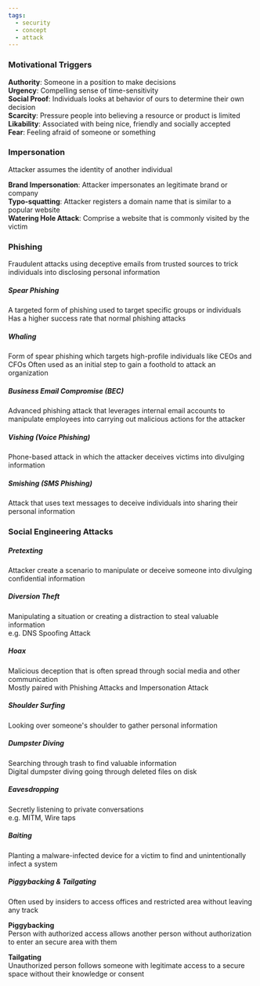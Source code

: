 ```yaml
---
tags:
  - security
  - concept
  - attack
---
```


### Motivational Triggers
**Authority**: Someone in a position to make decisions  
**Urgency**: Compelling sense of time-sensitivity  
**Social Proof**: Individuals looks at behavior of ours to determine their own decision  
**Scarcity**: Pressure people into believing a resource or product is limited  
**Likability**: Associated with being nice, friendly and socially accepted  
**Fear**: Feeling afraid of someone or something

### Impersonation
Attacker assumes the identity of another individual  

**Brand Impersonation**: Attacker impersonates an legitimate brand or company  
**Typo-squatting**: Attacker registers a domain name that is similar to a popular website  
**Watering Hole Attack**: Comprise a website that is commonly visited by the victim  

### Phishing
Fraudulent attacks using deceptive emails from trusted sources to trick individuals into disclosing personal information

##### Spear Phishing
A targeted form of phishing used to target specific groups or individuals  
Has a higher success rate that normal phishing attacks

##### Whaling
Form of spear phishing which targets high-profile individuals like CEOs and CFOs
Often used as an initial step to gain a foothold to attack an organization  

##### Business Email Compromise (BEC)
Advanced phishing attack that leverages internal email accounts to manipulate employees into carrying out malicious actions for the attacker

##### Vishing (Voice Phishing)
Phone-based attack in which the attacker deceives victims into divulging information  

##### Smishing (SMS Phishing)
Attack that uses text messages to deceive individuals into sharing their personal information  

### Social Engineering Attacks

##### Pretexting
Attacker create a scenario to manipulate or deceive someone into divulging confidential information

##### Diversion Theft
Manipulating a situation or creating a distraction to steal valuable information   
e.g. DNS Spoofing Attack

##### Hoax
Malicious deception that is often spread through social media and other communication  
Mostly paired with Phishing Attacks and Impersonation Attack

##### Shoulder Surfing
Looking over someone's shoulder to gather personal information

##### Dumpster Diving
Searching through trash to find valuable information  
Digital dumpster diving going through deleted files on disk

##### Eavesdropping
Secretly listening to private conversations  
e.g. MITM, Wire taps

##### Baiting
Planting a malware-infected device for a victim to find and unintentionally infect a system  

##### Piggybacking & Tailgating
Often used by insiders to access offices and restricted area without leaving any track

**Piggybacking**  
Person with authorized access allows another person without authorization to enter an secure area with them  

**Tailgating**  
Unauthorized person follows someone with legitimate access to a secure space without their knowledge or consent
